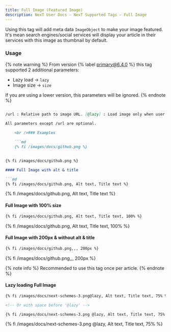 ```yaml
---
title: Full Image (Featured Image)
description: NexT User Docs – NexT Supported Tags – Full Image
---
```

Using this tag will add meta data `ImageObject` to make your image featured. It's mean search engines/social services will display your article in their services with this image as thumbnail by default.

### Usage

{% note warning %} From version {% label primary@6.4.0 %} this tag supported 2 additional parameters:

* Lazy load → `lazy`
* Image size → `size`

If you are using a lower version, this parameters will be ignored. {% endnote %}

```md full-image.js {% fullimage /url [@lazy], [alt], [title], [size] %} <!-- Tag Alias --> {% fi /url [@lazy], [alt], [title], [size] %}

/url : Relative path to image URL. [@lazy] : Load image only when user scroll to it. Dependencies: https://github.com/theme-next/theme-next-jquery-lazyload [alt] : Alternate text (for search engines). [title] : Tooltip at mouseover. [size] : Size of image in any ratio (%, px, em).

All parameters except /url are optional.

    <br />### Examples
    
    ```md
    {% fi /images/docs/github.png %}
    

{% fi /images/docs/github.png %}

#### Full Image with alt & title

```md
{% fi /images/docs/github.png, Alt text, Title text %}
```

{% fi /images/docs/github.png, Alt text, Title text %}

#### Full Image with 100% size

```md
{% fi /images/docs/github.png, Alt text, Title text, 100% %}
```

{% fi /images/docs/github.png, Alt text, Title text, 100% %}

#### Full Image with 200px & without alt & title

```md
{% fi /images/docs/github.png,,, 200px %}
```

{% fi /images/docs/github.png,,, 200px %}

{% note info %} Recommended to use this tag once per article. {% endnote %}

#### Lazy loading Full Image

```md
{% fi /images/docs/next-schemes-3.png@lazy, Alt text, Title text, 75% %}

<!-- Or with space before '@lazy' -->

{% fi /images/docs/next-schemes-3.png @lazy, Alt text, Title text, 75% %}
```

{% fi /images/docs/next-schemes-3.png @lazy, Alt text, Title text, 75% %}